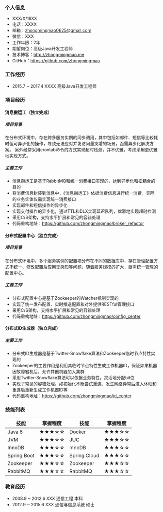 ### 个人信息
- XXX/X/19XX
- 电话：XXXX
- 邮箱：zhongmingmao0625@gmail.com
- 微信：XXX
- 工作年限：2年
- 期望岗位：高级Java开发工程师
- 技术博客：http://zhongmingmao.me
- GitHub：https://github.com/zhongmingmao

### 工作经历
- 2015.7 ~ 2017.4 XXXX 高级Java开发工程师

### 项目经历

#### 消息搬运工（独立完成）

##### 项目背景
在分布式环境中，存在跨多服务实例的同步调用，其中包括如邮件、短信等比较耗时但可异步化的操作，导致无法应对并发访问量突增的场景，亟需异步化解决方案。
另外经常采用crontab命令的方式实现超时检测，并不优雅，考虑采用更优雅地实现方式。

##### 主要工作
- 消息搬运工是基于RabbitMQ和统一消费接口实现的，达到异步化和松耦合的目的
- 将消费信息封装到消息中，《消息搬运工》依据消费信息进行统一消费，实际的业务实体仅需实现统一消费接口
- 实现邮件和短信操作的异步化
- 实现支付操作的异步化，通过TTL和DLX实现延迟队列，优雅地实现超时检测
- 采用C/S架构，支持水平扩展和常见的容错处理
- 代码重构地址：https://github.com/zhongmingmao/broker_refactor

#### 分布式配置中心（独立完成）

##### 项目背景
在分布式环境中，多个服务实例的配置项分布在不同的数据库中，存在管理配置方式不统一、修改配置后应用无感知等问题，随着服务规模的扩大，亟需统一管理的配置中心。

##### 主要工作
- 分布式配置中心是基于Zookeeper的Watcher机制实现的
- 实现了统一发布配置、实时推送配置和对外提供RESTful管理接口
- 采用C/S架构，支持水平扩展和常见的容错处理
- 代码重构地址：https://github.com/zhongmingmao/config_center

#### 分布式ID生成器（独立完成）

##### 主要工作
- 分布式ID生成器是基于Twitter-Snowflake算法和Zookeeper临时节点特性实现的
- Zookeeper的主要作用是利用其临时节点特性生成工作机器ID，保证如果机器因故障宕机后，允许其他机器加入集群
- 采用Twitter-Snowflake算法可以依据业务特性，灵活地分配bit位
- 实现了常见的容错处理，如初始化不断尝试重连、发生网络异常后进入休眠和重连后重新生成工作机器ID等
- 代码重构地址：https://github.com/zhongmingmao/id_center

### 技能列表
| 技能 | 掌握程度 | 技能 | 掌握程度 |
| --- | --- | --- | --- |
| Java 8 | ★★★☆☆ | Docker | ★★★☆☆ |
| JVM | ★★★☆☆ | JUC | ★★★☆☆ |
| InnoDB | ★★★☆☆ | InnoDB | ★★★☆☆ |
| Spring Boot | ★★★☆☆ | Spring Cloud | ★★★☆☆ |
| Zookeeper | ★★★☆☆ | Zookeeper | ★★★☆☆ |
| RabbitMQ | ★★★☆☆ | RabbitMQ | ★★★☆☆ |

### 教育经历
- 2008.9 ~ 2012.6 XXX  通信工程 本科
- 2012.9 ~ 2015.6 XXX  通信与信息系统 硕士

